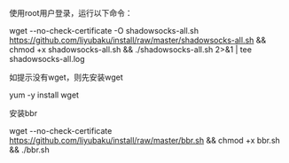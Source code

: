 使用root用户登录，运行以下命令：

wget --no-check-certificate -O shadowsocks-all.sh https://github.com/liyubaku/install/raw/master/shadowsocks-all.sh && chmod +x shadowsocks-all.sh && ./shadowsocks-all.sh 2>&1 | tee shadowsocks-all.log

如提示没有wget，则先安装wget

yum -y install wget

安装bbr

wget --no-check-certificate https://github.com/liyubaku/install/raw/master/bbr.sh && chmod +x bbr.sh && ./bbr.sh


